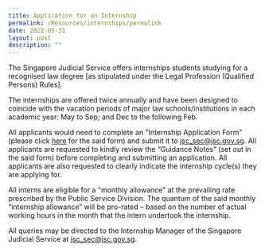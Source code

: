 ```yaml
---
title: Application for an Internship
permalink: /Resources/internships/permalink
date: 2022-05-31
layout: post
description: ""
---
```

The Singapore Judicial Service offers internships students studying for a recognised law degree [as stipulated under the Legal Profession (Qualified Persons) Rules].

The internships are offered twice annually and have been designed to coincide with the vacation periods of major law schools/institutions in each academic year: May to Sep; and Dec to the following Feb.

All applicants would need to complete an "Internship Application Form" (please click [here](https://go.gov.sg/judicialinternshipapplicationform) for the said form) and submit it to [jsc_sec@jsc.gov.sg](mailto:jsc_sec@jsc.gov.sg).  All applicants are requested to kindly review the “Guidance Notes” (set out in the said form) before completing and submitting an application.  All applicants are also requested to clearly indicate the internship cycle(s) they are applying for.

All interns are eligible for a "monthly allowance" at the prevailing rate prescribed by the Public Service Division. The quantum of the said monthly “internship allowance” will be pro-rated – based on the number of actual working hours in the month that the intern undertook the internship. 

All queries may be directed to the Internship Manager of the Singapore Judicial Service at [jsc_sec@jsc.gov.sg](mailto:jsc_sec@jsc.gov.sg).